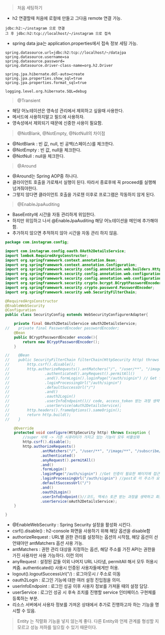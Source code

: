 > 처음 세팅하기

- h2 연결할때 처음에 로컬에 만들고 그다음 remote 연결 가능.

```shell
jdbc:h2:~/instagram 으로 연결
그 후 jdbc:h2:tcp://localhost/~/instagram 으로 접속
```

- spring data jpa는 application.properties에서 접속 정보 세팅 가능.
```shell
spring.datasource.url=jdbc:h2:tcp://localhost/~/datajpa
spring.datasource.username=sa
spring.datasource.password=
spring.datasource.driver-class-name=org.h2.Driver

spring.jpa.hibernate.ddl-auto=create
spring.jpa.properties.show_sql=true
spring.jpa.properties.format_sql=true

logging.level.org.hibernate.SQL=debug
```

> @Transient
- 해당 어노테이션은 영속성 관리에서 제외하고 싶을때 사용한다.
- 메서드에 사용하지말고 필드에 사용하자.
- 영속성에서 제외되기 때문에 신중한 사용이 필요함.


> @NotBlank, @NotEmpty, @NotNull의 차이점
- @NotBlank : 빈 값, null, 빈 공백(스페이스)를 체크한다.
- @NotEmpty : 빈 값, null을 체크한다.
- @NotNull : null을 체크한다.


> @Around
- @Around는 Spring AOP중 하나다.
- 클라이언트 호출을 가로채서 실행이 된다. 따라서 종료후에 꼭 proceed를 실행해 넘겨줘야한다.
- 그렇지 않다면 클라이언트 호출을 가로챈 이후로 프로그램은 작동하지 않게 된다.

> @EnableJpaAuditing
- BaseEntity에 시간을 자동 관리하게 위임한다.
- 하지만 위임하고 나서 @EnableJpaAuditing 해당 어노테이션을 메인에 추가해야함.
- 추가하지 않으면 추적하지 않아 시간을 자동 관리 하지 않음.


```java
package com.instagram.config;

import com.instagram.config.oauth.OAuth2DetailsService;
import lombok.RequiredArgsConstructor;
import org.springframework.context.annotation.Bean;
import org.springframework.context.annotation.Configuration;
import org.springframework.security.config.annotation.web.builders.HttpSecurity;
import org.springframework.security.config.annotation.web.configuration.EnableWebSecurity;
import org.springframework.security.config.annotation.web.configuration.WebSecurityConfigurerAdapter;
import org.springframework.security.crypto.bcrypt.BCryptPasswordEncoder;
import org.springframework.security.crypto.password.PasswordEncoder;
import org.springframework.security.web.SecurityFilterChain;

@RequiredArgsConstructor
@EnableWebSecurity
@Configuration
public class SecurityConfig extends WebSecurityConfigurerAdapter{

    private final OAuth2DetailsService oAuth2DetailsService;
//    private final PasswordEncoder passwordEncoder;
    @Bean
    public BCryptPasswordEncoder encode(){
        return new BCryptPasswordEncoder();
    }

//    @Bean
//    public SecurityFilterChain filterChain(HttpSecurity http) throws Exception{
//        http.csrf().disable();
//        http.authorizeRequests().antMatchers("/", "/user/**", "/image/**", "/subscribe/**", "/comment/**", "/api/**")
//                .authenticated().anyRequest().permitAll()
//                .and().formLogin().loginPage("/auth/signin") // Get 인증이 필요한 페이지에 접근 시 호출 페이지
//                .loginProcessingUrl("/auth/signin")
//                .defaultSuccessUrl("/")
//                .and()
//                .oauth2Login()
//                .userInfoEndpoint()// code, access_token 받는 과정 생략하고 회원정보 바로 받을 수 있게
//                .userService(oAuth2DetailsService);
//        http.headers().frameOptions().sameOrigin();
//        return http.build();
//    }

    @Override
    protected void configure(HttpSecurity http) throws Exception {
        //super 삭제 -> 기존 시큐리티가 가지고 있는 기능이 모두 비활성화
        http.csrf().disable();
        http.authorizeRequests()
                .antMatchers("/", "/user/**", "/image/**", "/subscribe/**", "/comment/**", "/api/**")
                .authenticated()
                .anyRequest().permitAll()
                .and()
                .formLogin()
                .loginPage("/auth/signin") //Get 인증이 필요한 페이지에 접근 시 호출하는 페이지
                .loginProcessingUrl("/auth/signin") //post로 이 주소가 요청되면 스프링 시큐리티가 요청을 낚아채서 로그인 대신 진행
                .defaultSuccessUrl("/")
                .and()
                .oauth2Login()
                .userInfoEndpoint()//코드, 엑세스 토큰 받는 과정을 생략하고 회원정보를 바로 받을 수 있다.
                .userService(oAuth2DetailsService);
    }

}
```
- @EnableWebSecurity : Spring Security 설정을 활성화 시킨다.
- csrf().disable() : h2-console 화면을 사용하기 위해 해당 옵션을 disable함
- authorizeRequest : URL별 권한 관리를 설정하는 옵션의 시작점, 해당 옵션이 선언돼야만 antMatchers 옵션 사용 가능.
- antMatchers : 권한 관리 대상을 지정하는 옵션, 해당 주소를 가진 API는 권한을 가진 사용자만 사용 가능하다. 이런 의미
- anyRequest : 설정된 값들 이외 나머지 URL 나타냄, permitAll 해서 모두 허용시켜줌. authenticated() 사용시 인증된 사용자들에게만 허용.
- logout().logoutSuccessUrl("/) : 로그아웃시 / 주소로 이동
- oauth2Login : 로그인 기능에 대한 여러 설정 진입점을 의미.
- userInfoEndpoint : 로그인 성공 이후 사용자 정보를 가져올 때의 설정 담당.
- userService : 로그인 성공 시 후속 조치를 진행할 service 인터페이스 구현체를 등록하는 부분.
- 리소스 서버에서 사용자 정보를 가져온 상태에서 추가로 진행하고자 하는 기능을 명시할 수 있음.

> Entity 는 직렬화 기능을 넣지 않는게 좋다. 다른 Entity와 언제 관계를 형성할 지 모르고 성능 저하를 일으킬 수 있기 때문이다.


